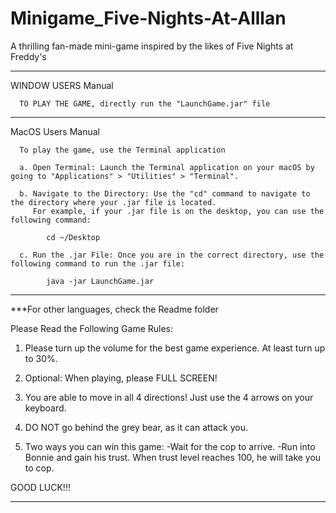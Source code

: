 # Minigame_Five-Nights-At-Alllan
A thrilling fan-made mini-game inspired by the likes of Five Nights at Freddy's


--------------------------------------------------------------------------------------------------------------------------------------------------------------------

WINDOW USERS Manual

      TO PLAY THE GAME, directly run the "LaunchGame.jar" file

--------------------------------------------------------------------------------------------------------------------------------------------------------------------

MacOS Users Manual

      To play the game, use the Terminal application

      a. Open Terminal: Launch the Terminal application on your macOS by going to "Applications" > "Utilities" > "Terminal".

      b. Navigate to the Directory: Use the "cd" command to navigate to the directory where your .jar file is located. 
         For example, if your .jar file is on the desktop, you can use the following command:

            cd ~/Desktop

      c. Run the .jar File: Once you are in the correct directory, use the following command to run the .jar file:

            java -jar LaunchGame.jar

----------------------------------------------------------------------------------------------------------------------------------------------------------------------
***For other languages, check the Readme folder

Please Read the Following Game Rules:

1. Please turn up the volume for the best game experience. At least turn up to 30%.

2. Optional: When playing, please FULL SCREEN!

3. You are able to move in all 4 directions! Just use the 4 arrows on your keyboard.

4. DO NOT go behind the grey bear, as it can attack you.

5. Two ways you can win this game: 
      -Wait for the cop to arrive.
      -Run into Bonnie and gain his trust. When trust level reaches 100, he will take you to cop.

GOOD LUCK!!!

----------------------------------------------------------------------------------------------------------------------------------------------------------------------
